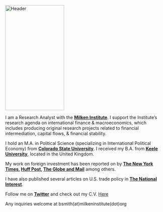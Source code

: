 

<img src="https://user-images.githubusercontent.com/55719134/66063733-d9e1ff80-e4f8-11e9-827c-775b355fd888.PNG" alt="Header" width="187" height="333">

I am a Research Analyst with the **[Milken Institute](https://milkeninstitute.org)**. I support the Institute’s research agenda on international finance & macroeconomics, which includes producing original research projects related to financial intermediation, capital flows, & financial stability.

I hold an M.A. in Political Science (specializing in International Political Economy) from **[Colorado State University](https://colostate.edu)**. I received my B.A. from **[Keele University](https://keele.ac.uk)**, located in the United Kingdom. 

My work on foreign investment has been reported on by **[The New York Times](https://www.nytimes.com/2018/10/10/business/us-china-investment-cfius.html), [Huff Post](https://www.huffingtonpost.ca/2019/04/30/isds-canada-trade-ccpa_a_23719635/), [The Globe and Mail](https://www.theglobeandmail.com/business/commentary/article-canadian-investors-need-to-stop-suing-foreign-governments-over/)** among others.

I have also published several articles on U.S. trade policy in **[The National Interest](https://nationalinterest.org/profile/ben-smith)**. 

Follow me on **[Twitter](https://twitter.com/benjamindbsmith)** and check out my C.V. <a href="https://sites.google.com/view/benjamindsmith-cv/home" target="_self">Here</a>

Any inquiries welcome at bsmith(at)milkeninstitute(dot)org
